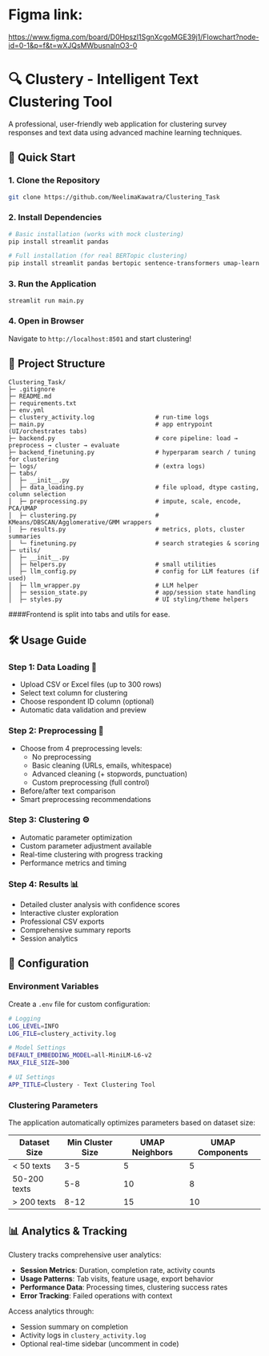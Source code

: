 # Figma link: 
https://www.figma.com/board/D0Hpszl1SgnXcgoMGE39j1/Flowchart?node-id=0-1&p=f&t=wXJQsMWbusnalnO3-0

# 🔍 Clustery - Intelligent Text Clustering Tool

A professional, user-friendly web application for clustering survey responses and text data using advanced machine learning techniques.

## 🚀 Quick Start

### 1. Clone the Repository
```bash
git clone https://github.com/NeelimaKawatra/Clustering_Task
```

### 2. Install Dependencies
```bash
# Basic installation (works with mock clustering)
pip install streamlit pandas

# Full installation (for real BERTopic clustering)
pip install streamlit pandas bertopic sentence-transformers umap-learn hdbscan nltk
```

### 3. Run the Application
```bash
streamlit run main.py
```

### 4. Open in Browser
Navigate to `http://localhost:8501` and start clustering!

## 📁 Project Structure

```
Clustering_Task/
├─ .gitignore
├─ README.md
├─ requirements.txt
├─ env.yml
├─ clustery_activity.log                 # run-time logs
├─ main.py                               # app entrypoint (UI/orchestrates tabs)
├─ backend.py                            # core pipeline: load → preprocess → cluster → evaluate
├─ backend_finetuning.py                 # hyperparam search / tuning for clustering
├─ logs/                                 # (extra logs)
├─ tabs/
│  ├─ __init__.py
│  ├─ data_loading.py                    # file upload, dtype casting, column selection
│  ├─ preprocessing.py                   # impute, scale, encode, PCA/UMAP
│  ├─ clustering.py                      # KMeans/DBSCAN/Agglomerative/GMM wrappers
│  ├─ results.py                         # metrics, plots, cluster summaries
│  └─ finetuning.py                      # search strategies & scoring
├─ utils/
│  ├─ __init__.py
│  ├─ helpers.py                         # small utilities
│  ├─ llm_config.py                      # config for LLM features (if used)
│  ├─ llm_wrapper.py                     # LLM helper
│  ├─ session_state.py                   # app/session state handling
│  ├─ styles.py                          # UI styling/theme helpers

```
####Frontend is split into tabs and utils for ease.
## 🛠️ Usage Guide

### Step 1: Data Loading 📁
- Upload CSV or Excel files (up to 300 rows)
- Select text column for clustering
- Choose respondent ID column (optional)
- Automatic data validation and preview

### Step 2: Preprocessing 🔧
- Choose from 4 preprocessing levels:
  - No preprocessing
  - Basic cleaning (URLs, emails, whitespace)
  - Advanced cleaning (+ stopwords, punctuation)
  - Custom preprocessing (full control)
- Before/after text comparison
- Smart preprocessing recommendations

### Step 3: Clustering ⚙️
- Automatic parameter optimization
- Custom parameter adjustment available
- Real-time clustering with progress tracking
- Performance metrics and timing

### Step 4: Results 📊
- Detailed cluster analysis with confidence scores
- Interactive cluster exploration
- Professional CSV exports
- Comprehensive summary reports
- Session analytics

## 🔧 Configuration

### Environment Variables
Create a `.env` file for custom configuration:
```bash
# Logging
LOG_LEVEL=INFO
LOG_FILE=clustery_activity.log

# Model Settings
DEFAULT_EMBEDDING_MODEL=all-MiniLM-L6-v2
MAX_FILE_SIZE=300

# UI Settings
APP_TITLE=Clustery - Text Clustering Tool
```

### Clustering Parameters
The application automatically optimizes parameters based on dataset size:

| Dataset Size | Min Cluster Size | UMAP Neighbors | UMAP Components |
|--------------|------------------|-----------------|-----------------|
| < 50 texts   | 3-5             | 5               | 5               |
| 50-200 texts | 5-8             | 10              | 8               |
| > 200 texts  | 8-12            | 15              | 10              |

## 📊 Analytics & Tracking

Clustery tracks comprehensive user analytics:

- **Session Metrics**: Duration, completion rate, activity counts
- **Usage Patterns**: Tab visits, feature usage, export behavior
- **Performance Data**: Processing times, clustering success rates
- **Error Tracking**: Failed operations with context

Access analytics through:
- Session summary on completion
- Activity logs in `clustery_activity.log`
- Optional real-time sidebar (uncomment in code)

